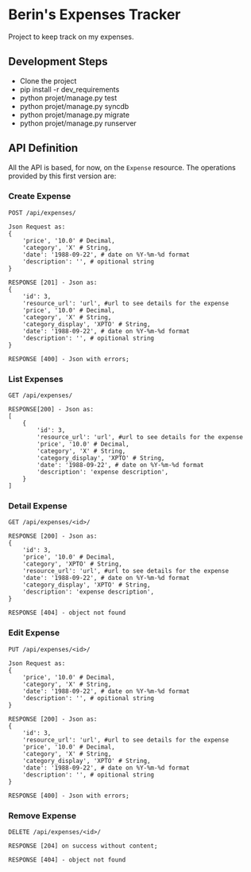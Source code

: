 # Berin's Expenses Tracker

Project to keep track on my expenses.

## Development Steps

 - Clone the project
 - pip install -r dev_requirements
 - python projet/manage.py test
 - python projet/manage.py syncdb
 - python projet/manage.py migrate
 - python projet/manage.py runserver

## API Definition

All the API is based, for now, on the `Expense` resource. The operations provided by this first version are:

### Create Expense
```
POST /api/expenses/

Json Request as:
{
    'price', '10.0' # Decimal,
    'category', 'X' # String,
    'date': '1988-09-22', # date on %Y-%m-%d format
    'description': '', # opitional string
}

RESPONSE [201] - Json as:
{
    'id': 3,
    'resource_url': 'url', #url to see details for the expense
    'price', '10.0' # Decimal,
    'category', 'X' # String,
    'category_display', 'XPTO' # String,
    'date': '1988-09-22', # date on %Y-%m-%d format
    'description': '', # opitional string
}

RESPONSE [400] - Json with errors;
```

### List Expenses
```
GET /api/expenses/

RESPONSE[200] - Json as:
[
    {
        'id': 3,
        'resource_url': 'url', #url to see details for the expense
        'price', '10.0' # Decimal,
        'category', 'X' # String,
        'category_display', 'XPTO' # String,
        'date': '1988-09-22', # date on %Y-%m-%d format
        'description': 'expense description',
    }
]
```

### Detail Expense
```
GET /api/expenses/<id>/

RESPONSE [200] - Json as:
{
    'id': 3,
    'price', '10.0' # Decimal,
    'category', 'XPTO' # String,
    'resource_url': 'url', #url to see details for the expense
    'date': '1988-09-22', # date on %Y-%m-%d format
    'category_display', 'XPTO' # String,
    'description': 'expense description',
}

RESPONSE [404] - object not found
```

### Edit Expense
```
PUT /api/expenses/<id>/

Json Request as:
{
    'price', '10.0' # Decimal,
    'category', 'X' # String,
    'date': '1988-09-22', # date on %Y-%m-%d format
    'description': '', # opitional string
}

RESPONSE [200] - Json as:
{
    'id': 3,
    'resource_url': 'url', #url to see details for the expense
    'price', '10.0' # Decimal,
    'category', 'X' # String,
    'category_display', 'XPTO' # String,
    'date': '1988-09-22', # date on %Y-%m-%d format
    'description': '', # opitional string
}

RESPONSE [400] - Json with errors;
```

### Remove Expense
```
DELETE /api/expenses/<id>/

RESPONSE [204] on success without content;

RESPONSE [404] - object not found
```


